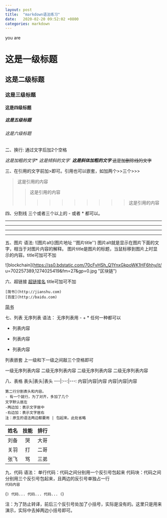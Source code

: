 ```yaml
---
layout: post
title:  "markdown语法练习"
date:   2020-02-20 09:52:02 +0800
categories: markdown
---
```

you are
# 这是一级标题
## 这是二级标题
### 这是三级标题
#### 这是四级标题
##### 这是五级标题
###### 这是六级标题

二、换行: 通过文字后加2个空格


*这是加粗的文字**
*这是倾斜的文字*`
***这是斜体加粗的文字***
~~这是加删除线的文字~~


三、在引用的文字前加>即可。引用也可以嵌套，如加两个>>三个>>>

>这是引用的内容
>>这是引用的内容
>>>>>>>>>>这是引用的内容


四、分割线
三个或者三个以上的 - 或者 * 都可以。

---
----
***
*****

五、图片
语法:
	![图片alt](图片地址 ''图片title'')
	图片alt就是显示在图片下面的文字，相当于对图片内容的解释。
	图片title是图片的标题，当鼠标移到图片上时显示的内容。title可加可不加

![blockchain](https://ss0.bdstatic.com/70cFvHSh_Q1YnxGkpoWK1HF6hhy/it/
u=702257389,1274025419&fm=27&gp=0.jpg "区块链")

六、超链接
	[超链接名](超链接地址 "超链接title")
	title可加可不加

	[简书](http://jianshu.com)
	[百度](http://baidu.com)

<a href="https://www.jianshu.com/u/1f5ac0cf6a8b" target="_blank">简书</a>

七、列表
无序列表
语法：
无序列表用 - + * 任何一种都可以

- 列表内容
+ 列表内容
* 列表内容

列表嵌套
上一级和下一级之间敲三个空格即可

一级无序列表内容
   二级无序列表内容
   二级无序列表内容
   二级无序列表内容

八、表格
	表头|表头|表头
	---|:--:|---:
	内容|内容|内容
	内容|内容|内容

	第二行分割表头和内容。
	- 有一个就行，为了对齐，多加了几个
	文字默认居左
	-两边加：表示文字居中
	-右边加：表示文字居右
	注：原生的语法两边都要用 | 包起来。此处省略

姓名|技能|排行
--|:--:|--:
刘备|哭|大哥
关羽|打|二哥
张飞|骂|三弟

九、代码
语法：
单行代码：代码之间分别用一个反引号包起来
代码块：代码之间分别用三个反引号包起来，且两边的反引号单独占一行  
    `代码内容`  

(```)
  代码...
  代码...
  代码...
(```)

注：为了防止转译，前后三个反引号处加了小括号，实际是没有的。这里只是用来演示，实际中去掉两边小括号即可。













